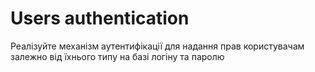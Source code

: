 # Users authentication

Реалізуйте механізм аутентифікації для надання прав
користувачам залежно від їхнього типу на базі логіну 
та паролю